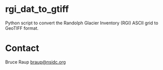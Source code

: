 # rgi_dat_to_gtiff

Python script to convert the Randolph Glacier Inventory (RGI) ASCII grid to GeoTIFF format.

# Contact

Bruce Raup
braup@nsidc.org
